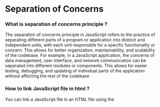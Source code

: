 # Separation of Concerns

### What is separation of concerns principle ?

The separation of concerns principle in JavaScript refers to the practice of separating different parts of a program or application into distinct and independent units, with each unit responsible for a specific functionality or concern. This allows for better organization, maintainability, and scalability of the codebase. For example, in a JavaScript application, the concerns of data management, user interface, and network communication can be separated into different modules or components. This allows for easier testing, debugging, and updating of individual parts of the application without affecting the rest of the codebase

### How to link JavaScript file in html ?

You can link a JavaScript file in an HTML file using the <script> tag. The <script> tag is used to embed JavaScript code in an HTML document. To link a JavaScript file, you would use the "src" attribute in the <script> tag to specify the location of the file.

- For example
  if you have a JavaScript file called "main.js" in the same directory as your HTML file, you can link to it by using the following code in the <head> or <body> section of your HTML file:

```
<script src="main.js"></script>
```

You can also include the JavaScript code directly within the <script> tag

```
<script>
   //JavaScript code goes here
</script>
```

It's important to note that the <script> tag should be placed either in the <head> or <body> section of the HTML file, depending on when you want the JavaScript to be executed. If you put it in the <head> section, the JavaScript will be executed before the page is fully loaded. If you put it in the <body> section, the JavaScript will be executed after the page is fully loaded.
